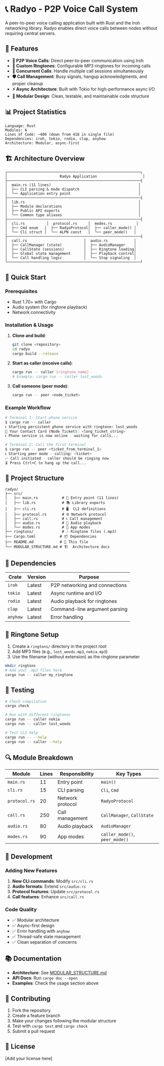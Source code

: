 # 📞 Radyo - P2P Voice Call System

A peer-to-peer voice calling application built with Rust and the Iroh networking library. Radyo enables direct voice calls between nodes without requiring central servers.

## 🚀 Features

- **📱 P2P Voice Calls**: Direct peer-to-peer communication using Iroh
- **🎵 Custom Ringtones**: Configurable MP3 ringtones for incoming calls
- **🔄 Concurrent Calls**: Handle multiple call sessions simultaneously
- **🛡️ Call Management**: Busy signals, hangup acknowledgments, and proper cleanup
- **⚡ Async Architecture**: Built with Tokio for high-performance async I/O
- **🧩 Modular Design**: Clean, testable, and maintainable code structure

## 📊 Project Statistics

```
Language: Rust
Modules: 6
Lines of Code: ~400 (down from 418 in single file)
Dependencies: iroh, tokio, rodio, clap, anyhow
Architecture: Modular, async-first
```

## 🏗️ Architecture Overview

```
┌─────────────────────────────────────────────────────────────┐
│                        Radyo Application                     │
├─────────────────────────────────────────────────────────────┤
│  main.rs (11 lines)                                        │
│  ├── CLI parsing & mode dispatch                           │
│  └── Application entry point                               │
├─────────────────────────────────────────────────────────────┤
│  lib.rs                                                    │
│  ├── Module declarations                                   │
│  ├── Public API exports                                    │
│  └── Common type aliases                                   │
├─────────────────────────────────────────────────────────────┤
│  cli.rs          │  protocol.rs     │  modes.rs           │
│  ├── Cmd enum   │  ├── RadyoProtocol│  ├── caller_mode() │
│  └── Cli struct │  └── ALPN const   │  └── peer_mode()   │
├─────────────────────────────────────────────────────────────┤
│  call.rs                          │  audio.rs            │
│  ├── CallManager (state)          │  ├── AudioManager    │
│  ├── CallState (sessions)         │  ├── Ringtone loading│
│  ├── Global state management      │  ├── Playback control│
│  └── Call handling logic          │  └── Stop signaling  │
└─────────────────────────────────────────────────────────────┘
```

## 🚀 Quick Start

### Prerequisites
- Rust 1.70+ with Cargo
- Audio system (for ringtone playback)
- Network connectivity

### Installation & Usage

1. **Clone and build**:
   ```bash
   git clone <repository>
   cd radyo
   cargo build --release
   ```

2. **Start as caller (receive calls)**:
   ```bash
   cargo run -- caller [ringtone_name]
   # Example: cargo run -- caller lost_woods
   ```

3. **Call someone (peer mode)**:
   ```bash
   cargo run -- peer <node_ticket>
   ```

### Example Workflow

```bash
# Terminal 1: Start phone service
$ cargo run -- caller
📞 Starting persistent phone service with ringtone: lost_woods
📱 Your Contact Card (Node Ticket): <long_ticket_string>
📞 Phone service is now online - waiting for calls...

# Terminal 2: Call the first terminal
$ cargo run -- peer <ticket_from_terminal_1>
📞 Starting peer mode - calling: <ticket>
✅ Call initiated - caller should be ringing now
⏳ Press Ctrl+C to hang up the call...
```

## 📁 Project Structure

```
radyo/
├── src/
│   ├── main.rs           # 📍 Entry point (11 lines)
│   ├── lib.rs            # 📚 Library exports
│   ├── cli.rs            # 🖥️  CLI definitions
│   ├── protocol.rs       # 🌐 Network protocol
│   ├── call.rs           # 📞 Call management
│   ├── audio.rs          # 🎵 Audio playback
│   └── modes.rs          # 🔄 App modes
├── ringtons/             # 🎶 Ringtone files (.mp3)
├── Cargo.toml           # 📦 Dependencies
├── README.md            # 📖 This file
└── MODULAR_STRUCTURE.md # 🏗️  Architecture docs
```

## 🔧 Dependencies

| Crate | Version | Purpose |
|-------|---------|---------|
| `iroh` | Latest | P2P networking and connections |
| `tokio` | Latest | Async runtime and I/O |
| `rodio` | Latest | Audio playback for ringtones |
| `clap` | Latest | Command-line argument parsing |
| `anyhow` | Latest | Error handling |

## 🎵 Ringtone Setup

1. Create a `ringtons/` directory in the project root
2. Add MP3 files (e.g., `lost_woods.mp3`, `nokia.mp3`)
3. Use the filename (without extension) as the ringtone parameter

```bash
mkdir ringtons
# Add your .mp3 files here
cargo run -- caller my_ringtone
```

## 🧪 Testing

```bash
# Check compilation
cargo check

# Run with different ringtones
cargo run -- caller nokia
cargo run -- caller lost_woods

# Test CLI help
cargo run -- --help
cargo run -- caller --help
```

## 🔍 Module Breakdown

| Module | Lines | Responsibility | Key Types |
|--------|-------|----------------|-----------|
| `main.rs` | 11 | Entry point | `main()` |
| `cli.rs` | 15 | CLI parsing | `Cli`, `Cmd` |
| `protocol.rs` | 20 | Network protocol | `RadyoProtocol` |
| `call.rs` | 250 | Call management | `CallManager`, `CallState` |
| `audio.rs` | 80 | Audio playback | `AudioManager` |
| `modes.rs` | 90 | App modes | `caller_mode()`, `peer_mode()` |

## 🚧 Development

### Adding New Features

1. **New CLI commands**: Modify `src/cli.rs`
2. **Audio formats**: Extend `src/audio.rs`
3. **Protocol features**: Update `src/protocol.rs`
4. **Call features**: Enhance `src/call.rs`

### Code Quality

- ✅ Modular architecture
- ✅ Async-first design
- ✅ Error handling with `anyhow`
- ✅ Thread-safe state management
- ✅ Clean separation of concerns

## 📚 Documentation

- **Architecture**: See [MODULAR_STRUCTURE.md](MODULAR_STRUCTURE.md)
- **API Docs**: Run `cargo doc --open`
- **Examples**: Check the usage section above

## 🤝 Contributing

1. Fork the repository
2. Create a feature branch
3. Make your changes following the modular structure
4. Test with `cargo test` and `cargo check`
5. Submit a pull request

## 📄 License

[Add your license here]
